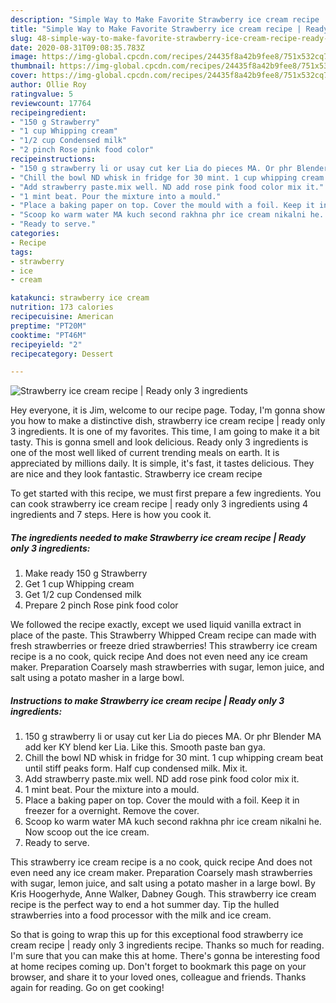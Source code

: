 ```yaml
---
description: "Simple Way to Make Favorite Strawberry ice cream recipe | Ready only 3 ingredients"
title: "Simple Way to Make Favorite Strawberry ice cream recipe | Ready only 3 ingredients"
slug: 48-simple-way-to-make-favorite-strawberry-ice-cream-recipe-ready-only-3-ingredients
date: 2020-08-31T09:08:35.783Z
image: https://img-global.cpcdn.com/recipes/24435f8a42b9fee8/751x532cq70/strawberry-ice-cream-recipe-ready-only-3-ingredients-recipe-main-photo.jpg
thumbnail: https://img-global.cpcdn.com/recipes/24435f8a42b9fee8/751x532cq70/strawberry-ice-cream-recipe-ready-only-3-ingredients-recipe-main-photo.jpg
cover: https://img-global.cpcdn.com/recipes/24435f8a42b9fee8/751x532cq70/strawberry-ice-cream-recipe-ready-only-3-ingredients-recipe-main-photo.jpg
author: Ollie Roy
ratingvalue: 5
reviewcount: 17764
recipeingredient:
- "150 g Strawberry"
- "1 cup Whipping cream"
- "1/2 cup Condensed milk"
- "2 pinch Rose pink food color"
recipeinstructions:
- "150 g strawberry li or usay cut ker Lia do pieces MA. Or phr Blender MA add ker KY blend ker Lia. Like this. Smooth paste ban gya."
- "Chill the bowl ND whisk in fridge for 30 mint. 1 cup whipping cream beat until stiff peaks form. Half cup condensed milk. Mix it."
- "Add strawberry paste.mix well. ND add rose pink food color mix it."
- "1 mint beat. Pour the mixture into a mould."
- "Place a baking paper on top. Cover the mould with a foil. Keep it in freezer for a overnight. Remove the cover."
- "Scoop ko warm water MA kuch second rakhna phr ice cream nikalni he. Now scoop out the ice cream."
- "Ready to serve."
categories:
- Recipe
tags:
- strawberry
- ice
- cream

katakunci: strawberry ice cream 
nutrition: 173 calories
recipecuisine: American
preptime: "PT20M"
cooktime: "PT46M"
recipeyield: "2"
recipecategory: Dessert

---
```



![Strawberry ice cream recipe | Ready only 3 ingredients](https://img-global.cpcdn.com/recipes/24435f8a42b9fee8/751x532cq70/strawberry-ice-cream-recipe-ready-only-3-ingredients-recipe-main-photo.jpg)

Hey everyone, it is Jim, welcome to our recipe page. Today, I'm gonna show you how to make a distinctive dish, strawberry ice cream recipe | ready only 3 ingredients. It is one of my favorites. This time, I am going to make it a bit tasty. This is gonna smell and look delicious.
 Ready only 3 ingredients is one of the most well liked of current trending meals on earth. It is appreciated by millions daily. It is simple, it's fast, it tastes delicious. They are nice and they look fantastic. Strawberry ice cream recipe 


To get started with this recipe, we must first prepare a few ingredients. You can cook strawberry ice cream recipe | ready only 3 ingredients using 4 ingredients and 7 steps. Here is how you cook it.

<!--inarticleads1-->

##### The ingredients needed to make Strawberry ice cream recipe | Ready only 3 ingredients:

1. Make ready 150 g Strawberry
1. Get 1 cup Whipping cream
1. Get 1/2 cup Condensed milk
1. Prepare 2 pinch Rose pink food color


We followed the recipe exactly, except we used liquid vanilla extract in place of the paste. This Strawberry Whipped Cream recipe can made with fresh strawberries or freeze dried strawberries! This strawberry ice cream recipe is a no cook, quick recipe And does not even need any ice cream maker. Preparation Coarsely mash strawberries with sugar, lemon juice, and salt using a potato masher in a large bowl. 

<!--inarticleads2-->

##### Instructions to make Strawberry ice cream recipe | Ready only 3 ingredients:

1. 150 g strawberry li or usay cut ker Lia do pieces MA. Or phr Blender MA add ker KY blend ker Lia. Like this. Smooth paste ban gya.
1. Chill the bowl ND whisk in fridge for 30 mint. 1 cup whipping cream beat until stiff peaks form. Half cup condensed milk. Mix it.
1. Add strawberry paste.mix well. ND add rose pink food color mix it.
1. 1 mint beat. Pour the mixture into a mould.
1. Place a baking paper on top. Cover the mould with a foil. Keep it in freezer for a overnight. Remove the cover.
1. Scoop ko warm water MA kuch second rakhna phr ice cream nikalni he. Now scoop out the ice cream.
1. Ready to serve.


This strawberry ice cream recipe is a no cook, quick recipe And does not even need any ice cream maker. Preparation Coarsely mash strawberries with sugar, lemon juice, and salt using a potato masher in a large bowl. By Kris Hoogerhyde, Anne Walker, Dabney Gough. This strawberry ice cream recipe is the perfect way to end a hot summer day. Tip the hulled strawberries into a food processor with the milk and ice cream. 

So that is going to wrap this up for this exceptional food strawberry ice cream recipe | ready only 3 ingredients recipe. Thanks so much for reading. I'm sure that you can make this at home. There's gonna be interesting food at home recipes coming up. Don't forget to bookmark this page on your browser, and share it to your loved ones, colleague and friends. Thanks again for reading. Go on get cooking!
